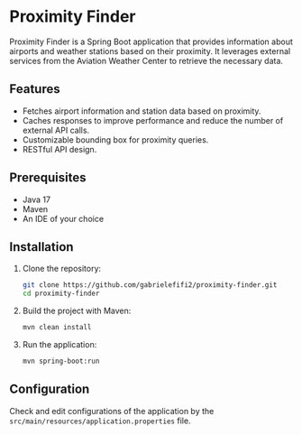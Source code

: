 # Proximity Finder

Proximity Finder is a Spring Boot application that provides information about airports and weather stations based on their proximity. It leverages external services from the Aviation Weather Center to retrieve the necessary data.

## Features

- Fetches airport information and station data based on proximity.
- Caches responses to improve performance and reduce the number of external API calls.
- Customizable bounding box for proximity queries.
- RESTful API design.

## Prerequisites

- Java 17
- Maven
- An IDE of your choice

## Installation

1. Clone the repository:

   ```bash
   git clone https://github.com/gabrielefifi2/proximity-finder.git
   cd proximity-finder

2. Build the project with Maven:

    ```bash
    mvn clean install
    ```

3. Run the application:

    ```bash
    mvn spring-boot:run
    ```

## Configuration

Check and edit configurations of the application by the `src/main/resources/application.properties` file.
